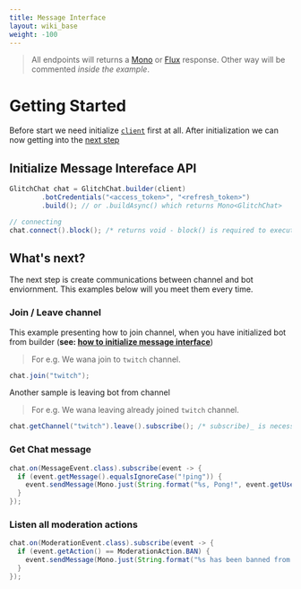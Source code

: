 ```yaml
---
title: Message Interface
layout: wiki_base
weight: -100
---
```


<blockquote class="alert alert-info" role="alert">
All endpoints will returns a <a href="https://projectreactor.io/docs/core/release/reference/#mono">Mono</a> or <a href="https://projectreactor.io/docs/core/release/reference/#flux">Flux</a> response. Other way will be commented <i>inside the example</i>.
</blockquote>

# Getting Started

Before start we need initialize [`client`](../client) first at all. After initialization we can now getting into the [next step](#initialize-message-intereface-api)

## Initialize Message Intereface API

```java
GlitchChat chat = GlitchChat.builder(client)
        .botCredentials("<access_token>", "<refresh_token>")
        .build(); // or .buildAsync() which returns Mono<GlitchChat>

// connecting
chat.connect().block(); /* returns void - block() is required to execute connections */
```

## What's next?

The next step is create communications between channel and bot enviornment. This examples below will you meet them every time.

### Join / Leave channel

This example presenting how to join channel, when you have initialized bot from builder (**see: [how to initialize message interface](#initialize-message-intereface-api)**)

> For e.g. We wana join to `twitch` channel.

```java
chat.join("twitch");
```

Another sample is leaving bot from channel

> For e.g. We wana leaving already joined `twitch` channel.

```java
chat.getChannel("twitch").leave().subscribe(); /* subscribe)_ is necessarily to initialize leaving channel */
```

### Get Chat message

```java
chat.on(MessageEvent.class).subscribe(event -> {
  if (event.getMessage().equalsIgnoreCase("!ping")) {
    event.sendMessage(Mono.just(String.format("%s, Pong!", event.getUser().getMentionable())));
  }
});
```

### Listen all moderation actions

```java
chat.on(ModerationEvent.class).subscribe(event -> {
  if (event.getAction() == ModerationAction.BAN) {
    event.sendMessage(Mono.just(String.format("%s has been banned from this channel!", event.getUser().getMentionable())));
  }
});
```